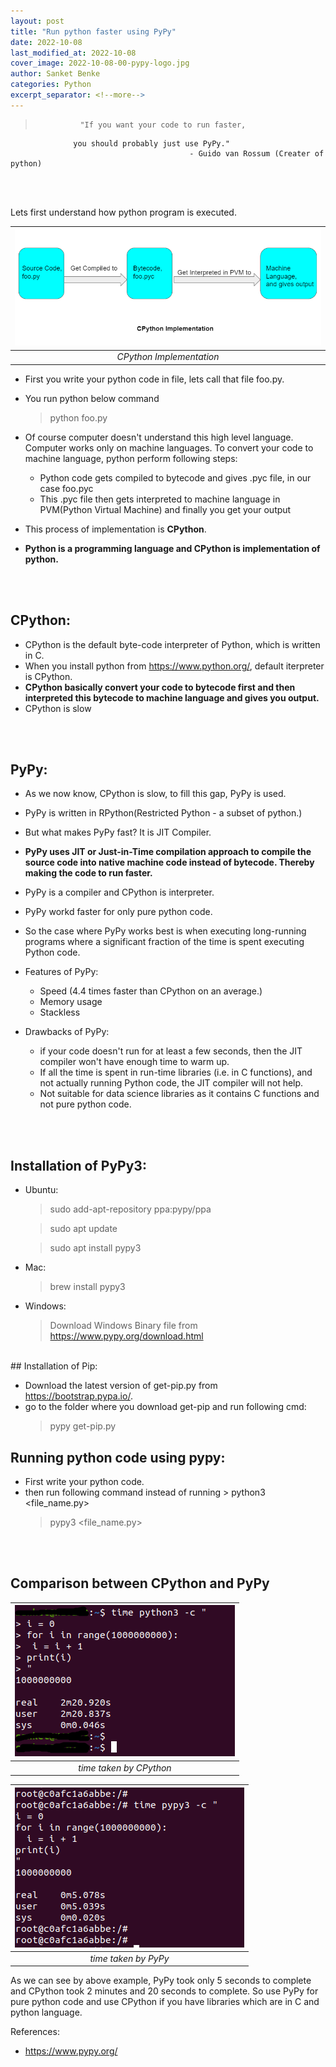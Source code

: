 ```yaml
---
layout: post
title: "Run python faster using PyPy"
date: 2022-10-08
last_modified_at: 2022-10-08
cover_image: 2022-10-08-00-pypy-logo.jpg
author: Sanket Benke
categories: Python
excerpt_separator: <!--more-->
---
```



>               "If you want your code to run faster,
                  you should probably just use PyPy."
                                            - Guido van Rossum (Creater of python)

<!--more-->
<br><br>


Lets first understand how python program is executed.

|![CPython Implementation](/assets/images/2022-10-08-00-CPython-Implementation.png) |
|:--:|
| *CPython Implementation* |

 - First you write your python code in file, lets call that file foo.py.
 - You run python below command
   > python foo.py

 - Of course computer doesn't understand this high level language. Computer works only on machine languages. To convert your code to machine language, python perform following steps:

    - Python code gets compiled to bytecode and gives .pyc file, in our case foo.pyc
    - This .pyc file then gets interpreted to machine language in PVM(Python Virtual Machine) and finally you get your output

 - This process of implementation is **CPython**.
 - **Python is a programming language and CPython is implementation of python.**

<br><br>
 ## CPython:

 - CPython is the default byte-code interpreter of Python, which is written in C.
 - When you install python from https://www.python.org/, default iterpreter is CPython.
 - **CPython basically convert your code to bytecode first and then interpreted this bytecode to machine language and gives you output.**
 - CPython is slow


<br><br>
 ## PyPy:

 - As we now know, CPython is slow, to fill this gap, PyPy is used.
 - PyPy is written in RPython(Restricted Python - a subset of python.)
 - But what makes PyPy fast? It is JIT Compiler.
 - **PyPy uses JIT or Just-in-Time compilation approach to compile the source code into native machine code instead of bytecode. Thereby making the code to run faster.**
 - PyPy is a compiler and CPython is interpreter.
 - PyPy workd faster for only pure python code.
 - So the case where PyPy works best is when executing long-running programs where a significant fraction of the time is spent executing Python code.

 - Features of PyPy:
   - Speed (4.4 times faster than CPython on an average.)
   - Memory usage
   - Stackless

 - Drawbacks of PyPy:
   - if your code doesn't run for at least a few seconds, then the JIT compiler won't have enough time to warm up.
   - If all the time is spent in run-time libraries (i.e. in C functions), and not actually running Python code, the JIT compiler will not help.
   - Not suitable for data science libraries as it contains C functions and not pure python code.

<br><br>

## Installation of PyPy3:

- Ubuntu:

  > sudo add-apt-repository ppa:pypy/ppa

  > sudo apt update

  > sudo apt install pypy3

- Mac:

  > brew install pypy3

- Windows:

  > Download Windows Binary file from https://www.pypy.org/download.html

<br>
## Installation of Pip:

 - Download the latest version of get-pip.py from https://bootstrap.pypa.io/.
 - go to the folder where you download get-pip and run following cmd:
   > pypy get-pip.py

## Running python code using pypy:

 - First write your python code.
 - then run following command instead of running > python3 <file_name.py>
   > pypy3 <file_name.py>

<br><br>
## Comparison between CPython and PyPy

 |![CPython](/assets/images/2022-10-08-00-python3-time-taken.png) |
 |:--:|
 | *time taken by CPython* |


 |![PyPy](/assets/images/2022-10-08-00-pypy3-time-taken.png) |
 |:--:|
 | *time taken by PyPy* |


As we can see by above example, PyPy took only 5 seconds to complete and CPython took 2 minutes and 20 seconds to complete.
So use PyPy for pure python code and use CPython if you have libraries which are in C and python language.


References:
- https://www.pypy.org/
